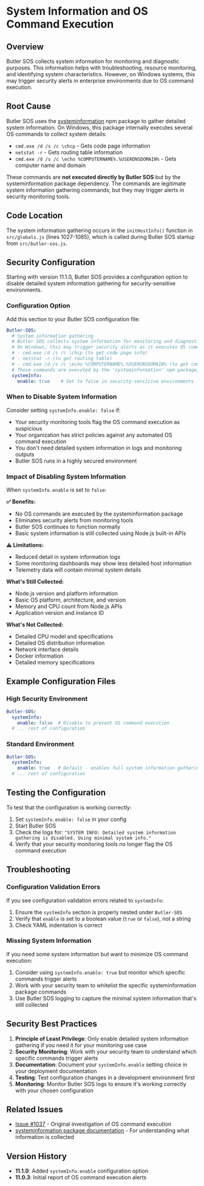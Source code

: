 # System Information and OS Command Execution

## Overview

Butler SOS collects system information for monitoring and diagnostic purposes. This information helps with troubleshooting, resource monitoring, and identifying system characteristics. However, on Windows systems, this may trigger security alerts in enterprise environments due to OS command execution.

## Root Cause

Butler SOS uses the [systeminformation](https://www.npmjs.com/package/systeminformation) npm package to gather detailed system information. On Windows, this package internally executes several OS commands to collect system details:

- `cmd.exe /d /s /c \chcp` - Gets code page information
- `netstat -r` - Gets routing table information  
- `cmd.exe /d /s /c \echo %COMPUTERNAME%.%USERDNSDOMAIN%` - Gets computer name and domain

These commands are **not executed directly by Butler SOS** but by the systeminformation package dependency. The commands are legitimate system information gathering commands, but they may trigger alerts in security monitoring tools.

## Code Location

The system information gathering occurs in the `initHostInfo()` function in `src/globals.js` (lines 1027-1085), which is called during Butler SOS startup from `src/butler-sos.js`.

## Security Configuration

Starting with version 11.1.0, Butler SOS provides a configuration option to disable detailed system information gathering for security-sensitive environments.

### Configuration Option

Add this section to your Butler SOS configuration file:

```yaml
Butler-SOS:
  # System information gathering
  # Butler SOS collects system information for monitoring and diagnostic purposes.
  # On Windows, this may trigger security alerts as it executes OS commands like:
  # - cmd.exe /d /s /c \chcp (to get code page info)
  # - netstat -r (to get routing table)  
  # - cmd.exe /d /s /c \echo %COMPUTERNAME%.%USERDNSDOMAIN% (to get computer/domain names)
  # These commands are executed by the 'systeminformation' npm package, not directly by Butler SOS.
  systemInfo:
    enable: true    # Set to false in security-sensitive environments
```

### When to Disable System Information

Consider setting `systemInfo.enable: false` if:

- Your security monitoring tools flag the OS command execution as suspicious
- Your organization has strict policies against any automated OS command execution
- You don't need detailed system information in logs and monitoring outputs
- Butler SOS runs in a highly secured environment

### Impact of Disabling System Information

When `systemInfo.enable` is set to `false`:

**✅ Benefits:**
- No OS commands are executed by the systeminformation package
- Eliminates security alerts from monitoring tools
- Butler SOS continues to function normally
- Basic system information is still collected using Node.js built-in APIs

**⚠️ Limitations:**
- Reduced detail in system information logs
- Some monitoring dashboards may show less detailed host information
- Telemetry data will contain minimal system details

**What's Still Collected:**
- Node.js version and platform information
- Basic OS platform, architecture, and version
- Memory and CPU count from Node.js APIs
- Application version and instance ID

**What's Not Collected:**
- Detailed CPU model and specifications
- Detailed OS distribution information
- Network interface details
- Docker information
- Detailed memory specifications

## Example Configuration Files

### High Security Environment
```yaml
Butler-SOS:
  systemInfo:
    enable: false  # Disable to prevent OS command execution
  # ... rest of configuration
```

### Standard Environment
```yaml
Butler-SOS:
  systemInfo:
    enable: true   # Default - enables full system information gathering
  # ... rest of configuration
```

## Testing the Configuration

To test that the configuration is working correctly:

1. Set `systemInfo.enable: false` in your config
2. Start Butler SOS
3. Check the logs for: `"SYSTEM INFO: Detailed system information gathering is disabled. Using minimal system info."`
4. Verify that your security monitoring tools no longer flag the OS command execution

## Troubleshooting

### Configuration Validation Errors

If you see configuration validation errors related to `systemInfo`:

1. Ensure the `systemInfo` section is properly nested under `Butler-SOS`
2. Verify that `enable` is set to a boolean value (`true` or `false`), not a string
3. Check YAML indentation is correct

### Missing System Information

If you need some system information but want to minimize OS command execution:

1. Consider using `systemInfo.enable: true` but monitor which specific commands trigger alerts
2. Work with your security team to whitelist the specific systeminformation package commands
3. Use Butler SOS logging to capture the minimal system information that's still collected

## Security Best Practices

1. **Principle of Least Privilege**: Only enable detailed system information gathering if you need it for your monitoring use case
2. **Security Monitoring**: Work with your security team to understand which specific commands trigger alerts
3. **Documentation**: Document your `systemInfo.enable` setting choice in your deployment documentation
4. **Testing**: Test configuration changes in a development environment first
5. **Monitoring**: Monitor Butler SOS logs to ensure it's working correctly with your chosen configuration

## Related Issues

- [Issue #1037](https://github.com/ptarmiganlabs/butler-sos/issues/1037) - Original investigation of OS command execution
- [systeminformation package documentation](https://github.com/sebhildebrandt/systeminformation) - For understanding what information is collected

## Version History

- **11.1.0**: Added `systemInfo.enable` configuration option
- **11.0.3**: Initial report of OS command execution alerts